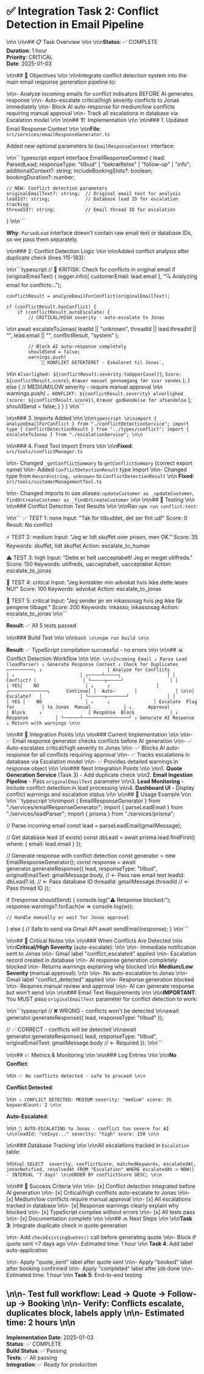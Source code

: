 # ✅ Integration Task 2: Conflict Detection in Email Pipeline\n\n\n\n## 📋 Task Overview\n\n\n\n**Status**: ✅ COMPLETE  
**Duration**: 1 hour  
**Priority**: CRITICAL  
**Date**: 2025-01-03
\n\n## 🎯 Objectives\n\n\n\nIntegrate conflict detection system into the main email response generation pipeline to:
\n\n- Analyze incoming emails for conflict indicators BEFORE AI generates response\n\n- Auto-escalate critical/high severity conflicts to Jonas immediately\n\n- Block AI auto-response for medium/low conflicts requiring manual approval\n\n- Track all escalations in database via Escalation model\n\n\n\n## 🏗️ Implementation\n\n\n\n### 1. Updated Email Response Context\n\n\n\n**File**: `src/services/emailResponseGenerator.ts`

Added new optional parameters to `EmailResponseContext` interface:
\n\n```typescript
export interface EmailResponseContext {
    lead: ParsedLead;
    responseType: "tilbud" | "bekræftelse" | "follow-up" | "info";
    additionalContext?: string;
    includeBookingSlots?: boolean;
    bookingDuration?: number;
    
    // NEW: Conflict detection parameters
    originalEmailText?: string;  // Original email text for analysis
    leadId?: string;             // Database lead ID for escalation tracking
    threadId?: string;           // Email thread ID for escalation
}\n\n```

**Why**: `ParsedLead` interface doesn't contain raw email text or database IDs, so we pass them separately.
\n\n### 2. Conflict Detection Logic\n\n\n\nAdded conflict analysis after duplicate check (lines 115-183):
\n\n```typescript
// 🚨 KRITISK: Check for conflicts in original email
if (originalEmailText) {
    logger.info({ customerEmail: lead.email }, "🔍 Analyzing email for conflicts...");

    conflictResult = analyzeEmailForConflict(originalEmailText);

    if (conflictResult.hasConflict) {
        if (conflictResult.autoEscalate) {
            // CRITICAL/HIGH severity - auto-escalate to Jonas\n\n            await escalateToJonas(
                leadId || "unknown",
                threadId || lead.threadId || "",
                lead.email || "",
                conflictResult,
                "system"
            );

            // Block AI auto-response completely
            shouldSend = false;
            warnings.push(
                `🚨 KONFLIKT DETEKTERET - Eskaleret til Jonas`,\n\n                `Alvorlighed: ${conflictResult.severity.toUpperCase()}`,
                `Score: ${conflictResult.score}`,
                `Kræver manuel gennemgang før svar sendes`
            );
        } else {
            // MEDIUM/LOW severity - require manual approval\n\n            warnings.push(
                `⚠️ KONFLIKT: ${conflictResult.severity} alvorlighed (score: ${conflictResult.score})`,
                `Kræver godkendelse før afsendelse`
            );
            shouldSend = false;
        }
    }
}\n\n```
\n\n### 3. Imports Added\n\n\n\n```typescript\n\nimport { analyzeEmailForConflict } from "./conflictDetectionService";
import type { ConflictDetectionResult } from "../types/conflict";
import { escalateToJonas } from "./escalationService";\n\n```
\n\n### 4. Fixed Tool Import Errors\n\n\n\n**Fixed**: `src/tools/conflictManager.ts`
\n\n- Changed `_getConflictSummary` to `getConflictSummary` (correct export name)\n\n- Added `ConflictDetectionResult` type import\n\n- Changed type from `Record<string, unknown>` to `ConflictDetectionResult`\n\n
**Fixed**: `src/tools/customerManagementTool.ts`
\n\n- Changed imports to use aliases: `updateCustomer as _updateCustomer`, `findOrCreateCustomer as _findOrCreateCustomer`\n\n\n\n## 🧪 Testing\n\n\n\n### Conflict Detection Test Results\n\n\n\nRan `npm run conflict:test`:
\n\n```
✅ TEST 1: none
   Input: "Tak for tilbuddet, det ser fint ud!"
   Score: 0
   Result: No conflict

⚡ TEST 2: medium
   Input: "Jeg er lidt skuffet over prisen, men OK."
   Score: 35
   Keywords: skuffet, lidt skuffet
   Action: escalate_to_human

⚠️ TEST 3: high
   Input: "Dette er helt uacceptabelt! Jeg er meget utilfreds."
   Score: 150
   Keywords: utilfreds, uacceptabelt, uacceptabel
   Action: escalate_to_jonas

🚨 TEST 4: critical
   Input: "Jeg kontakter min advokat hvis ikke dette løses NU!"
   Score: 100
   Keywords: advokat
   Action: escalate_to_jonas

🚨 TEST 5: critical
   Input: "Jeg sender jer en inkassosag hvis jeg ikke får pengene tilbage."
   Score: 200
   Keywords: inkasso, inkassosag
   Action: escalate_to_jonas\n\n```

**Result**: ✅ All 5 tests passed
\n\n### Build Test\n\n\n\n```bash\n\nnpm run build\n\n```

**Result**: ✅ TypeScript compilation successful - no errors\n\n\n\n## 📊 Conflict Detection Workflow\n\n\n\n```\n\nIncoming Email
      ↓
Parse Lead (leadParser)
      ↓
Generate Response Context
      ↓
Check for Duplicates ←─────────┐
      ↓                        │
Analyze for Conflicts          │
      ↓                        │
┌─────┴─────┐                 │
│ Conflict? │                 │
└─────┬─────┘                 │
      │                       │
   YES│    NO                 │
      ↓     ↓                 │
┌──────────────┐      Continue│
│  Auto-       │              │\n\n│  Escalate?   │              │
└──────┬───────┘              │
       │                      │
   YES │    NO                │
       ↓     ↓                │
  Escalate  Flag for          │
  to Jonas  Manual            │
     ↓      Approval           │
  Block     ↓                 │
  Response  Block             │
     ↓      Response          │
     └──────┴─────────────────┘
            ↓
    Generate AI Response
            ↓
    Return with warnings\n\n```
\n\n## 🔄 Integration Points\n\n\n\n### Current Implementation\n\n\n\n- ✅ Email response generator checks conflicts before AI generation\n\n- ✅ Auto-escalates critical/high severity to Jonas\n\n- ✅ Blocks AI auto-response for all conflicts requiring approval\n\n- ✅ Tracks escalations in database via Escalation model\n\n- ✅ Provides detailed warnings in response object\n\n\n\n### Next Integration Points\n\n\n\n1. **Quote Generation Service** (Task 3) - Add duplicate check\n\n2. **Email Ingestion Pipeline** - Pass `originalEmailText` parameter\n\n3. **Lead Monitoring** - Include conflict detection in lead processing\n\n4. **Dashboard UI** - Display conflict warnings and escalation status\n\n\n\n## 📝 Usage Example\n\n\n\n```typescript\n\nimport { EmailResponseGenerator } from "./services/emailResponseGenerator";
import { parseLeadEmail } from "./services/leadParser";
import { prisma } from "./services/prisma";

// Parse incoming email
const lead = parseLeadEmail(gmailMessage);

// Get database lead (if exists)
const dbLead = await prisma.lead.findFirst({
    where: { email: lead.email }
});

// Generate response with conflict detection
const generator = new EmailResponseGenerator();
const response = await generator.generateResponse({
    lead,
    responseType: "tilbud",
    originalEmailText: gmailMessage.body,  // ← Pass raw email text
    leadId: dbLead?.id,                    // ← Pass database ID
    threadId: gmailMessage.threadId        // ← Pass thread ID
});

if (!response.shouldSend) {
    console.log("⚠️ Response blocked:");
    response.warnings?.forEach(w => console.log(w));
    
    // Handle manually or wait for Jonas approval
} else {
    // Safe to send via Gmail API
    await sendEmail(response);
}\n\n```
\n\n## 🚨 Critical Notes\n\n\n\n### When Conflicts Are Detected\n\n\n\n**Critical/High Severity** (auto-escalate):\n\n\n\n- Immediate notification sent to Jonas\n\n- Gmail label "conflict_escalated" applied\n\n- Escalation record created in database\n\n- AI response generation completely blocked\n\n- Returns warnings explaining why blocked\n\n
**Medium/Low Severity** (manual approval):\n\n\n\n- No auto-escalation to Jonas\n\n- Gmail label "conflict_detected" applied\n\n- Response generation blocked\n\n- Requires manual review and approval\n\n- AI can generate response but won't send\n\n\n\n### Email Text Requirements\n\n\n\n**IMPORTANT**: You MUST pass `originalEmailText` parameter for conflict detection to work:
\n\n```typescript
// ❌ WRONG - conflicts won't be detected\n\nawait generator.generateResponse({ lead, responseType: "tilbud" });

// ✅ CORRECT - conflicts will be detected\n\nawait generator.generateResponse({ 
    lead, 
    responseType: "tilbud",
    originalEmailText: gmailMessage.body  // ← Required
});\n\n```
\n\n## 📈 Metrics & Monitoring\n\n\n\n### Log Entries\n\n\n\n**No Conflict**:
\n\n```
✅ No conflicts detected - safe to proceed\n\n```

**Conflict Detected**:
\n\n```
⚠️ CONFLICT DETECTED: MEDIUM
severity: "medium"
score: 35
keywordCount: 2\n\n```

**Auto-Escalated**:
\n\n```
🚨 AUTO-ESCALATING to Jonas - conflict too severe for AI\n\nleadId: "cm1xyz..."
severity: "high"
score: 150\n\n```
\n\n### Database Tracking\n\n\n\nAll escalations tracked in `Escalation` table:
\n\n```sql
SELECT 
    severity,
    conflictScore,
    matchedKeywords,
    escalatedAt,
    jonasNotified,
    resolvedAt
FROM "Escalation"
WHERE escalatedAt > NOW() - INTERVAL '7 days'\n\nORDER BY conflictScore DESC;\n\n```
\n\n## 🎯 Success Criteria\n\n\n\n- [x] Conflict detection integrated before AI generation\n\n- [x] Critical/high conflicts auto-escalate to Jonas\n\n- [x] Medium/low conflicts require manual approval\n\n- [x] All escalations tracked in database\n\n- [x] Response warnings clearly explain why blocked\n\n- [x] TypeScript compiles without errors\n\n- [x] All tests pass\n\n- [x] Documentation complete\n\n\n\n## 🔜 Next Steps\n\n\n\n**Task 3**: Integrate duplicate check in quote generation
\n\n- Add `checkExistingQuotes()` call before generating quote\n\n- Block if quote sent <7 days ago\n\n- Estimated time: 1 hour\n\n
**Task 4**: Add label auto-application
\n\n- Apply "quote_sent" label after quote sent\n\n- Apply "booked" label after booking confirmed\n\n- Apply "completed" label after job done\n\n- Estimated time: 1 hour\n\n
**Task 5**: End-to-end testing
\n\n- Test full workflow: Lead → Quote → Follow-up → Booking\n\n- Verify: Conflicts escalate, duplicates block, labels apply\n\n- Estimated time: 2 hours\n\n
---

**Implementation Date**: 2025-01-03  
**Status**: ✅ COMPLETE  
**Build Status**: ✅ Passing  
**Tests**: ✅ All passing  
**Integration**: ✅ Ready for production
